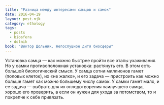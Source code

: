 ```yaml
---
title: "Разница между интересами самцов и самок"
date: 2016-04-19
layout: post.njk
category: ethology
tags:
  - posts
  - biosfera
  - dolnik
book: "Виктор Дольник. Непослушное дитя биосферы"
---
```


Установка самца — как можно быстрее пройти все этапы ухаживания. Но у самки противоположная установка: растянуть его. В этом есть большой биологический смысл. У самца сотни миллионов гамет (половых клеток), их «не жалко», и его задача — пристроить как можно больше гамет как можно большему числу самок. У самки гамет мало, и ее задача — выбрать для их оплодотворения наилучшего самца, хорошо его проверить, а если он нужен для ухода за потомством, то и покрепче к себе привязать.
